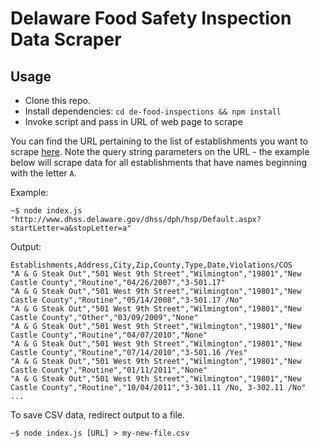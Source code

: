 # Delaware Food Safety Inspection Data Scraper

## Usage

* Clone this repo.
* Install dependencies: ```cd de-food-inspections && npm install```
* Invoke script and pass in URL of web page to scrape

You can find the URL pertaining to the list of establishments you want to scrape [here](http://www.dhss.delaware.gov/dhss/dph/hsp/Default.aspx). Note the query string parameters on the URL - the example below will scrape data for all establishments that have names beginning with the letter ```A```.

Example:

```
~$ node index.js "http://www.dhss.delaware.gov/dhss/dph/hsp/Default.aspx?startLetter=a&stopLetter=a"
```

Output:

```csv
Establishments,Address,City,Zip,County,Type,Date,Violations/COS
"A & G Steak Out","501 West 9th Street","Wilmington","19801","New Castle County","Routine","04/26/2007","3-501.17"
"A & G Steak Out","501 West 9th Street","Wilmington","19801","New Castle County","Routine","05/14/2008","3-501.17 /No"
"A & G Steak Out","501 West 9th Street","Wilmington","19801","New Castle County","Other","03/09/2009","None"
"A & G Steak Out","501 West 9th Street","Wilmington","19801","New Castle County","Routine","04/07/2010","None"
"A & G Steak Out","501 West 9th Street","Wilmington","19801","New Castle County","Routine","07/14/2010","3-501.16 /Yes"
"A & G Steak Out","501 West 9th Street","Wilmington","19801","New Castle County","Routine","01/11/2011","None"
"A & G Steak Out","501 West 9th Street","Wilmington","19801","New Castle County","Routine","10/04/2011","3-301.11 /No, 3-302.11 /No"
...
```

To save CSV data, redirect output to a file.

```
~$ node index.js [URL] > my-new-file.csv
```
